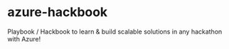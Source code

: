 # azure-hackbook
Playbook / Hackbook to learn &amp; build scalable solutions in any hackathon with Azure! 
